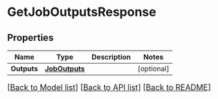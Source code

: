 # GetJobOutputsResponse

## Properties

Name | Type | Description | Notes
------------ | ------------- | ------------- | -------------
**Outputs** | [**JobOutputs**](JobOutputs.md) |  | [optional] 

[[Back to Model list]](../README.md#documentation-for-models) [[Back to API list]](../README.md#documentation-for-api-endpoints) [[Back to README]](../README.md)

<style>
     p, ul, ol, li { font-size: 18px !important;}
</style>


